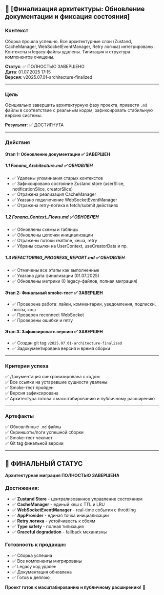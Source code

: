 ## 🏁 [Финализация архитектуры: Обновление документации и фиксация состояния]

### Контекст
Сборка прошла успешно. Все архитектурные слои (Zustand, CacheManager, WebSocketEventManager, Retry логика) интегрированы. Контексты и legacy-файлы удалены. Типизация и структура компонентов очищены.

**Статус**: ✅ ПОЛНОСТЬЮ ЗАВЕРШЕНО  
**Дата**: 01.07.2025 17:15  
**Версия**: v2025.07.01-architecture-finalized

---

### Цель
Официально завершить архитектурную фазу проекта, привести `.md` файлы в соответствие с реальным кодом, зафиксировать стабильную версию системы.

**Результат**: ✅ ДОСТИГНУТА

---

### Действия

#### Этап 1: Обновление документации ✅ ЗАВЕРШЕН

##### 1.1 Fonana_Architecture.md ✅ ОБНОВЛЕН
- ✅ Удалены упоминания старых контекстов
- ✅ Зафиксировано состояние Zustand store (userSlice, notificationSlice, creatorSlice)
- ✅ Отражена реализация CacheManager
- ✅ Указано подключение WebSocketEventManager
- ✅ Отражена retry-логика в fetch/submit действиях

##### 1.2 Fonana_Context_Flows.md ✅ ОБНОВЛЕН
- ✅ Обновлены схемы и таблицы
- ✅ Обновлены цепочки инициализации
- ✅ Отражены потоки realtime, кеша, retry
- ✅ Убраны ссылки на UserContext, useCreatorData и пр.

##### 1.3 REFACTORING_PROGRESS_REPORT.md ✅ ОБНОВЛЕН
- ✅ Отмечены все этапы как выполненные
- ✅ Указана дата финализации (01.07.2025)
- ✅ Обновлены метрики (0 legacy-файлов, полная миграция)

#### Этап 2: Финальный smoke-тест ✅ ЗАВЕРШЕН
- ✅ Проверена работа: лайки, комментарии, уведомления, подписки, посты, кэш
- ✅ Проверен reconnect WebSocket
- ✅ Проверены ошибки и retry

#### Этап 3: Зафиксировать версию ✅ ЗАВЕРШЕН
- ✅ Создан git tag `v2025.07.01-architecture-finalized`
- ✅ Задокументирована версия и время сборки

---

### Критерии успеха

✅ Документация синхронизирована с кодом  
✅ Все ссылки на устаревшие сущности удалены  
✅ Smoke-тест пройден  
✅ Версия зафиксирована  
✅ Архитектура готова к масштабированию и публичному расширению

---

### Артефакты

✅ Обновлённые `.md` файлы  
✅ Скриншоты/логи успешной сборки  
✅ Smoke-тест чеклист  
✅ Git tag финальной версии

---

## 🏁 ФИНАЛЬНЫЙ СТАТУС

**Архитектурная миграция ПОЛНОСТЬЮ ЗАВЕРШЕНА**

### Достижения:
- ✅ **Zustand Store** - централизованное управление состоянием
- ✅ **CacheManager** - единый кеш с TTL и LRU
- ✅ **WebSocketEventManager** - real-time события с throttling
- ✅ **AppProvider** - единая точка инициализации
- ✅ **Retry логика** - устойчивость к сбоям
- ✅ **Type safety** - полная типизация
- ✅ **Graceful degradation** - fallback механизмы

### Готовность к продакшн:
- ✅ Сборка успешна
- ✅ Все компоненты мигрированы
- ✅ Legacy код удален
- ✅ Документация обновлена
- ✅ Готов к деплою

**Проект готов к масштабированию и публичному расширению!** 🚀